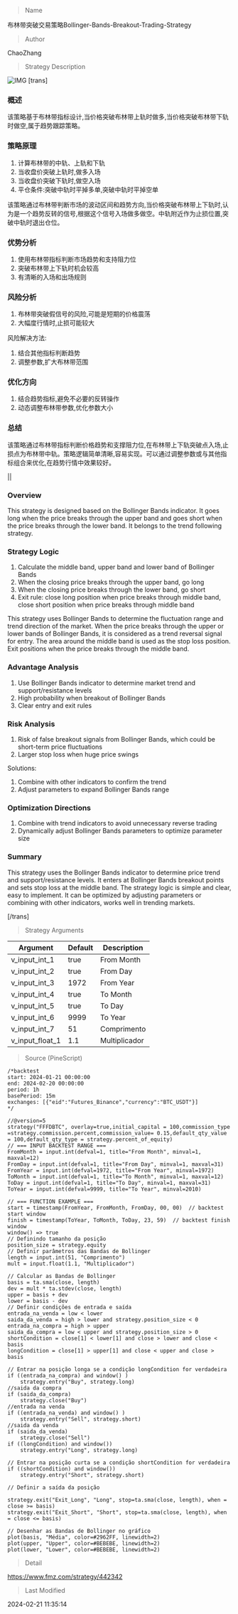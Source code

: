 
> Name

布林带突破交易策略Bollinger-Bands-Breakout-Trading-Strategy

> Author

ChaoZhang

> Strategy Description

![IMG](https://www.fmz.com/upload/asset/17a74271fdb903a47de.png)
[trans]
### 概述
该策略基于布林带指标设计,当价格突破布林带上轨时做多,当价格突破布林带下轨时做空,属于趋势跟踪策略。

### 策略原理
1. 计算布林带的中轨、上轨和下轨
2. 当收盘价突破上轨时,做多入场
3. 当收盘价突破下轨时,做空入场
4. 平仓条件:突破中轨时平掉多单,突破中轨时平掉空单

该策略通过布林带判断市场的波动区间和趋势方向,当价格突破布林带上下轨时,认为是一个趋势反转的信号,根据这个信号入场做多做空。中轨附近作为止损位置,突破中轨时退出仓位。

### 优势分析
1. 使用布林带指标判断市场趋势和支持阻力位
2. 突破布林带上下轨时机会较高
3. 有清晰的入场和出场规则

### 风险分析
1. 布林带突破假信号的风险,可能是短期的价格震荡
2. 大幅度行情时,止损可能较大

风险解决方法:
1. 结合其他指标判断趋势
2. 调整参数,扩大布林带范围

### 优化方向
1. 结合趋势指标,避免不必要的反转操作
2. 动态调整布林带参数,优化参数大小

### 总结
该策略通过布林带指标判断价格趋势和支撑阻力位,在布林带上下轨突破点入场,止损点为布林带中轨。策略逻辑简单清晰,容易实现。可以通过调整参数或与其他指标组合来优化,在趋势行情中效果较好。

||

### Overview
This strategy is designed based on the Bollinger Bands indicator. It goes long when the price breaks through the upper band and goes short when the price breaks through the lower band. It belongs to the trend following strategy.  

### Strategy Logic
1. Calculate the middle band, upper band and lower band of Bollinger Bands
2. When the closing price breaks through the upper band, go long
3. When the closing price breaks through the lower band, go short
4. Exit rule: close long position when price breaks through middle band, close short position when price breaks through middle band

This strategy uses Bollinger Bands to determine the fluctuation range and trend direction of the market. When the price breaks through the upper or lower bands of Bollinger Bands, it is considered as a trend reversal signal for entry. The area around the middle band is used as the stop loss position. Exit positions when the price breaks through the middle band.

### Advantage Analysis 
1. Use Bollinger Bands indicator to determine market trend and support/resistance levels
2. High probability when breakout of Bollinger Bands
3. Clear entry and exit rules

### Risk Analysis
1. Risk of false breakout signals from Bollinger Bands, which could be short-term price fluctuations
2. Larger stop loss when huge price swings

Solutions:
1. Combine with other indicators to confirm the trend
2. Adjust parameters to expand Bollinger Bands range

### Optimization Directions
1. Combine with trend indicators to avoid unnecessary reverse trading
2. Dynamically adjust Bollinger Bands parameters to optimize parameter size  

### Summary
This strategy uses the Bollinger Bands indicator to determine price trend and support/resistance levels. It enters at Bollinger Bands breakout points and sets stop loss at the middle band. The strategy logic is simple and clear, easy to implement. It can be optimized by adjusting parameters or combining with other indicators, works well in trending markets.

[/trans]

> Strategy Arguments



|Argument|Default|Description|
|----|----|----|
|v_input_int_1|true|From Month|
|v_input_int_2|true|From Day|
|v_input_int_3|1972|From Year|
|v_input_int_4|true|To Month|
|v_input_int_5|true|To Day|
|v_input_int_6|9999|To Year|
|v_input_int_7|51|Comprimento|
|v_input_float_1|1.1|Multiplicador|


> Source (PineScript)

``` pinescript
/*backtest
start: 2024-01-21 00:00:00
end: 2024-02-20 00:00:00
period: 1h
basePeriod: 15m
exchanges: [{"eid":"Futures_Binance","currency":"BTC_USDT"}]
*/

//@version=5
strategy("FFFDBTC", overlay=true,initial_capital = 100,commission_type =strategy.commission.percent,commission_value= 0.15,default_qty_value = 100,default_qty_type = strategy.percent_of_equity)
// === INPUT BACKTEST RANGE ===
FromMonth = input.int(defval=1, title="From Month", minval=1, maxval=12)
FromDay = input.int(defval=1, title="From Day", minval=1, maxval=31)
FromYear = input.int(defval=1972, title="From Year", minval=1972)
ToMonth = input.int(defval=1, title="To Month", minval=1, maxval=12)
ToDay = input.int(defval=1, title="To Day", minval=1, maxval=31)
ToYear = input.int(defval=9999, title="To Year", minval=2010)

// === FUNCTION EXAMPLE === 
start = timestamp(FromYear, FromMonth, FromDay, 00, 00)  // backtest start window
finish = timestamp(ToYear, ToMonth, ToDay, 23, 59)  // backtest finish window
window() => true
// Definindo tamanho da posição
position_size = strategy.equity
// Definir parâmetros das Bandas de Bollinger
length = input.int(51, "Comprimento")
mult = input.float(1.1, "Multiplicador")

// Calcular as Bandas de Bollinger
basis = ta.sma(close, length)
dev = mult * ta.stdev(close, length)
upper = basis + dev
lower = basis - dev
// Definir condições de entrada e saída
entrada_na_venda = low < lower
saida_da_venda = high > lower and strategy.position_size < 0
entrada_na_compra = high > upper
saida_da_compra = low < upper and strategy.position_size > 0
shortCondition = close[1] < lower[1] and close > lower and close < basis
longCondition = close[1] > upper[1] and close < upper and close > basis

// Entrar na posição longa se a condição longCondition for verdadeira
if ((entrada_na_compra) and window() )
    strategy.entry("Buy", strategy.long)
//saida da compra
if (saida_da_compra)
    strategy.close("Buy")
//entrada na venda
if ((entrada_na_venda) and window() )
    strategy.entry("Sell", strategy.short)
//saida da venda
if (saida_da_venda)
    strategy.close("Sell")
if ((longCondition) and window())
    strategy.entry("Long", strategy.long)

// Entrar na posição curta se a condição shortCondition for verdadeira
if ((shortCondition) and window())
    strategy.entry("Short", strategy.short)

// Definir a saída da posição

strategy.exit("Exit_Long", "Long", stop=ta.sma(close, length), when = close >= basis)
strategy.exit("Exit_Short", "Short", stop=ta.sma(close, length), when = close <= basis)

// Desenhar as Bandas de Bollinger no gráfico
plot(basis, "Média", color=#2962FF, linewidth=2)
plot(upper, "Upper", color=#BEBEBE, linewidth=2)
plot(lower, "Lower", color=#BEBEBE, linewidth=2)
```

> Detail

https://www.fmz.com/strategy/442342

> Last Modified

2024-02-21 11:35:14
